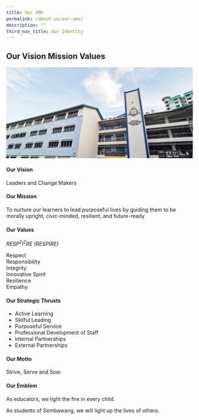 ```yaml
---
title: Our VMV
permalink: /about-us/our-vmv/
description: ""
third_nav_title: Our Identity
---
```

## Our Vision Mission Values

![](/images/School.png)

#### Our Vision

Leaders and Change Makers

#### Our Mission

To nurture our learners to lead purposeful lives by guiding them to be morally upright, civic-minded, resilient, and future-ready

#### Our Values

_RESP<sup>2</sup>I<sup>2</sup>RE (RESPIRE)_

Respect  
Responsibility  
Integrity  
Innovative Spirit  
Resilience  
Empathy

#### Our Strategic Thrusts

*   Active Learning
*   Skilful Leading
*   Purposeful Service
*   Professional Development of Staff
*   Internal Partnerships
*   External Partnerships

#### Our Motto

Strive, Serve and Soar

#### Our Emblem

As educators, we light the fire in every child.  

As students of Sembawang, we will light up the lives of others.